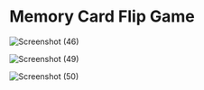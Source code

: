# Memory Card Flip Game


![Screenshot (46)](https://github.com/nio2004/CSI-WEB-DEV/assets/131904030/5e426872-569c-4077-8d28-72c71b74ea1b)



![Screenshot (49)](https://github.com/nio2004/CSI-WEB-DEV/assets/131904030/9e012cd1-a1a1-4e13-a9d0-5d25819ee8ea)



![Screenshot (50)](https://github.com/nio2004/CSI-WEB-DEV/assets/131904030/d687f4a1-86ff-4827-bf4c-2bb6783f1563)







